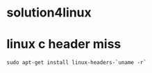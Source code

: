 # solution4linux

# linux c header miss  
```shell
sudo apt-get install linux-headers-`uname -r`
```

